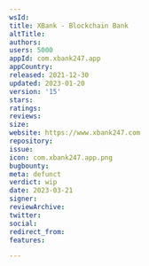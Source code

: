 ```yaml
---
wsId: 
title: XBank - Blockchain Bank
altTitle: 
authors: 
users: 5000
appId: com.xbank247.app
appCountry: 
released: 2021-12-30
updated: 2023-01-20
version: '15'
stars: 
ratings: 
reviews: 
size: 
website: https://www.xbank247.com
repository: 
issue: 
icon: com.xbank247.app.png
bugbounty: 
meta: defunct
verdict: wip
date: 2023-03-21
signer: 
reviewArchive: 
twitter: 
social: 
redirect_from: 
features: 

---
```


